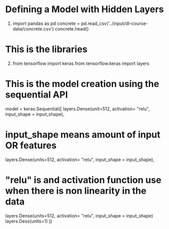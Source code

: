 # Defining a Model with Hidden Layers

1. import pandas as pd
   concrete = pd.read_csv('../input/dl-course-data/concrete.csv')
   concrete.head()

# This is the libraries

2. from tensorflow import keras
   from tensorflow.keras import layers

# This is the model creation using the sequential API

model = keras.Sequential([
layers.Dense(unit=512, activation= "relu", input_shape = input_shape),

# input_shape means amount of input OR features

layers.Dense(units=512, activation= "relu", input_shape = input_shape),

# "relu" is and activation function use when there is non linearity in the data

layers.Dense(units=512, activation= "relu", input_shape = input_shape)
layers.Dess(units=1)
])
